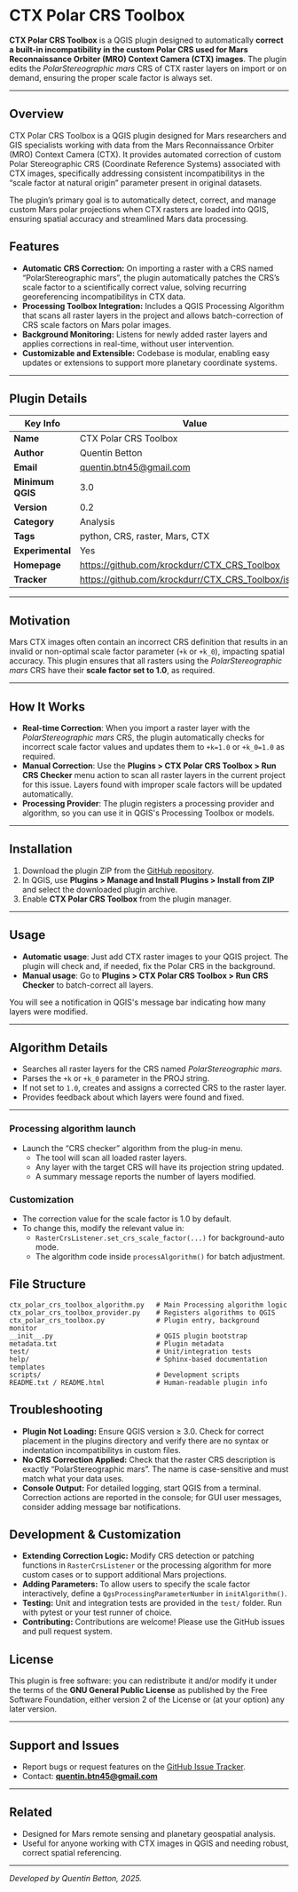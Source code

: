 # CTX Polar CRS Toolbox

**CTX Polar CRS Toolbox** is a QGIS plugin designed to automatically **correct a built-in incompatibility in the custom Polar CRS used for Mars Reconnaissance Orbiter (MRO) Context Camera (CTX) images**. The plugin edits the *PolarStereographic mars* CRS of CTX raster layers on import or on demand, ensuring the proper scale factor is always set.

---

## Overview

CTX Polar CRS Toolbox is a QGIS plugin designed for Mars researchers and GIS specialists working with data from the Mars Reconnaissance Orbiter (MRO) Context Camera (CTX). It provides automated correction of custom Polar Stereographic CRS (Coordinate Reference Systems) associated with CTX images, specifically addressing consistent incompatibilitys in the “scale factor at natural origin” parameter present in original datasets.

The plugin’s primary goal is to automatically detect, correct, and manage custom Mars polar projections when CTX rasters are loaded into QGIS, ensuring spatial accuracy and streamlined Mars data processing.

## Features

- **Automatic CRS Correction:**
On importing a raster with a CRS named “PolarStereographic mars”, the plugin automatically patches the CRS’s scale factor to a scientifically correct value, solving recurring georeferencing incompatibilitys in CTX data.
- **Processing Toolbox Integration:**
Includes a QGIS Processing Algorithm that scans all raster layers in the project and allows batch-correction of CRS scale factors on Mars polar images.
- **Background Monitoring:**
Listens for newly added raster layers and applies corrections in real-time, without user intervention.
- **Customizable and Extensible:**
Codebase is modular, enabling easy updates or extensions to support more planetary coordinate systems.

---

## Plugin Details

| Key Info          | Value                                                                 |
|-------------------|-----------------------------------------------------------------------|
| **Name**          | CTX Polar CRS Toolbox                                                 |
| **Author**        | Quentin Betton                                                        |
| **Email**         | quentin.btn45@gmail.com                                               |
| **Minimum QGIS**  | 3.0                                                                   |
| **Version**       | 0.2                                                                   |
| **Category**      | Analysis                                                              |
| **Tags**          | python, CRS, raster, Mars, CTX                                        |
| **Experimental**  | Yes                                                                   |
| **Homepage**      | https://github.com/krockdurr/CTX_CRS_Toolbox                          |
| **Tracker**       | https://github.com/krockdurr/CTX_CRS_Toolbox/issues                   |

---

## Motivation

Mars CTX images often contain an incorrect CRS definition that results in an invalid or non-optimal scale factor parameter (`+k` or `+k_0`), impacting spatial accuracy. This plugin ensures that all rasters using the *PolarStereographic mars* CRS have their **scale factor set to 1.0**, as required.

---

## How It Works

- **Real-time Correction**: When you import a raster layer with the *PolarStereographic mars* CRS, the plugin automatically checks for incorrect scale factor values and updates them to `+k=1.0` or `+k_0=1.0` as required.
- **Manual Correction**: Use the **Plugins > CTX Polar CRS Toolbox > Run CRS Checker** menu action to scan all raster layers in the current project for this issue. Layers found with improper scale factors will be updated automatically.
- **Processing Provider**: The plugin registers a processing provider and algorithm, so you can use it in QGIS's Processing Toolbox or models.

---

## Installation

1. Download the plugin ZIP from the [GitHub repository](https://github.com/krockdurr/CTX_CRS_Toolbox).
2. In QGIS, use **Plugins > Manage and Install Plugins > Install from ZIP** and select the downloaded plugin archive.
3. Enable **CTX Polar CRS Toolbox** from the plugin manager.

---

## Usage

- **Automatic usage**: Just add CTX raster images to your QGIS project. The plugin will check and, if needed, fix the Polar CRS in the background.
- **Manual usage**: Go to **Plugins > CTX Polar CRS Toolbox > Run CRS Checker** to batch-correct all layers.

You will see a notification in QGIS's message bar indicating how many layers were modified.

---

## Algorithm Details

- Searches all raster layers for the CRS named *PolarStereographic mars*.
- Parses the `+k` or `+k_0` parameter in the PROJ string.
- If not set to `1.0`, creates and assigns a corrected CRS to the raster layer.
- Provides feedback about which layers were found and fixed.

---

### Processing algorithm launch

- Launch the “CRS checker” algorithm from the plug-in menu.
    - The tool will scan all loaded raster layers.
    - Any layer with the target CRS will have its projection string updated.
    - A summary message reports the number of layers modified.


### Customization

- The correction value for the scale factor is 1.0 by default.
- To change this, modify the relevant value in:
    - `RasterCrsListener.set_crs_scale_factor(...)` for background-auto mode.
    - The algorithm code inside `processAlgorithm()` for batch adjustment.


## File Structure

```plaintext
ctx_polar_crs_toolbox_algorithm.py   # Main Processing algorithm logic
ctx_polar_crs_toolbox_provider.py    # Registers algorithms to QGIS
ctx_polar_crs_toolbox.py             # Plugin entry, background monitor
__init__.py                          # QGIS plugin bootstrap
metadata.txt                         # Plugin metadata
test/                                # Unit/integration tests
help/                                # Sphinx-based documentation templates
scripts/                             # Development scripts
README.txt / README.html             # Human-readable plugin info
```


## Troubleshooting

- **Plugin Not Loading:**
Ensure QGIS version ≥ 3.0. Check for correct placement in the plugins directory and verify there are no syntax or indentation incompatibilitys in custom files.
- **No CRS Correction Applied:**
Check that the raster CRS description is exactly “PolarStereographic mars”. The name is case-sensitive and must match what your data uses.
- **Console Output:**
For detailed logging, start QGIS from a terminal. Correction actions are reported in the console; for GUI user messages, consider adding message bar notifications.


## Development \& Customization

- **Extending Correction Logic:**
Modify CRS detection or patching functions in `RasterCrsListener` or the processing algorithm for more custom cases or to support additional Mars projections.
- **Adding Parameters:**
To allow users to specify the scale factor interactively, define a `QgsProcessingParameterNumber` in `initAlgorithm()`.
- **Testing:**
Unit and integration tests are provided in the `test/` folder. Run with pytest or your test runner of choice.
- **Contributing:**
Contributions are welcome! Please use the GitHub issues and pull request system.

## License

This plugin is free software: you can redistribute it and/or modify it under the terms of the **GNU General Public License** as published by the Free Software Foundation, either version 2 of the License or (at your option) any later version.

---

## Support and Issues

- Report bugs or request features on the [GitHub Issue Tracker](https://github.com/krockdurr/CTX_CRS_Toolbox/issues).
- Contact: **quentin.btn45@gmail.com**

---

## Related

- Designed for Mars remote sensing and planetary geospatial analysis.
- Useful for anyone working with CTX images in QGIS and needing robust, correct spatial referencing.

---

*Developed by Quentin Betton, 2025.*